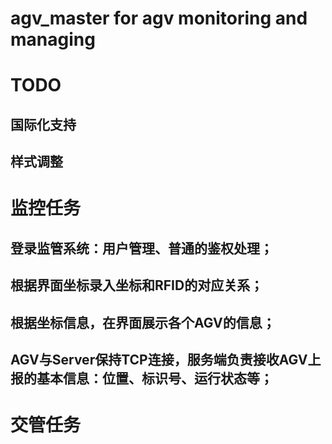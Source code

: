 # agv_master for agv monitoring and managing

# TODO
## 国际化支持
## 样式调整

# 监控任务

## 登录监管系统：用户管理、普通的鉴权处理；

## 根据界面坐标录入坐标和RFID的对应关系；

## 根据坐标信息，在界面展示各个AGV的信息；

## AGV与Server保持TCP连接，服务端负责接收AGV上报的基本信息：位置、标识号、运行状态等；

# 交管任务
